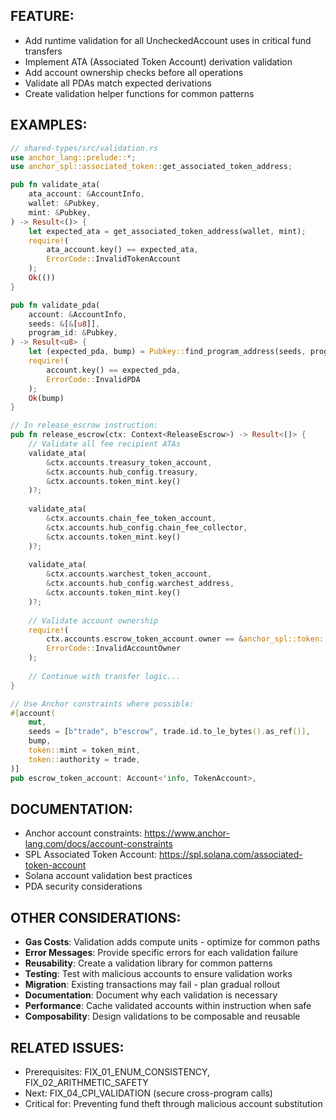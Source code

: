 ## FEATURE:

- Add runtime validation for all UncheckedAccount uses in critical fund transfers
- Implement ATA (Associated Token Account) derivation validation
- Add account ownership checks before all operations
- Validate all PDAs match expected derivations
- Create validation helper functions for common patterns

## EXAMPLES:

```rust
// shared-types/src/validation.rs
use anchor_lang::prelude::*;
use anchor_spl::associated_token::get_associated_token_address;

pub fn validate_ata(
    ata_account: &AccountInfo,
    wallet: &Pubkey,
    mint: &Pubkey,
) -> Result<()> {
    let expected_ata = get_associated_token_address(wallet, mint);
    require!(
        ata_account.key() == expected_ata,
        ErrorCode::InvalidTokenAccount
    );
    Ok(())
}

pub fn validate_pda(
    account: &AccountInfo,
    seeds: &[&[u8]],
    program_id: &Pubkey,
) -> Result<u8> {
    let (expected_pda, bump) = Pubkey::find_program_address(seeds, program_id);
    require!(
        account.key() == expected_pda,
        ErrorCode::InvalidPDA
    );
    Ok(bump)
}

// In release_escrow instruction:
pub fn release_escrow(ctx: Context<ReleaseEscrow>) -> Result<()> {
    // Validate all fee recipient ATAs
    validate_ata(
        &ctx.accounts.treasury_token_account,
        &ctx.accounts.hub_config.treasury,
        &ctx.accounts.token_mint.key()
    )?;
    
    validate_ata(
        &ctx.accounts.chain_fee_token_account,
        &ctx.accounts.hub_config.chain_fee_collector,
        &ctx.accounts.token_mint.key()
    )?;
    
    validate_ata(
        &ctx.accounts.warchest_token_account,
        &ctx.accounts.hub_config.warchest_address,
        &ctx.accounts.token_mint.key()
    )?;
    
    // Validate account ownership
    require!(
        ctx.accounts.escrow_token_account.owner == &anchor_spl::token::ID,
        ErrorCode::InvalidAccountOwner
    );
    
    // Continue with transfer logic...
}

// Use Anchor constraints where possible:
#[account(
    mut,
    seeds = [b"trade", b"escrow", trade.id.to_le_bytes().as_ref()],
    bump,
    token::mint = token_mint,
    token::authority = trade,
)]
pub escrow_token_account: Account<'info, TokenAccount>,
```

## DOCUMENTATION:

- Anchor account constraints: https://www.anchor-lang.com/docs/account-constraints
- SPL Associated Token Account: https://spl.solana.com/associated-token-account
- Solana account validation best practices
- PDA security considerations

## OTHER CONSIDERATIONS:

- **Gas Costs**: Validation adds compute units - optimize for common paths
- **Error Messages**: Provide specific errors for each validation failure
- **Reusability**: Create a validation library for common patterns
- **Testing**: Test with malicious accounts to ensure validation works
- **Migration**: Existing transactions may fail - plan gradual rollout
- **Documentation**: Document why each validation is necessary
- **Performance**: Cache validated accounts within instruction when safe
- **Composability**: Design validations to be composable and reusable

## RELATED ISSUES:

- Prerequisites: FIX_01_ENUM_CONSISTENCY, FIX_02_ARITHMETIC_SAFETY
- Next: FIX_04_CPI_VALIDATION (secure cross-program calls)
- Critical for: Preventing fund theft through malicious account substitution